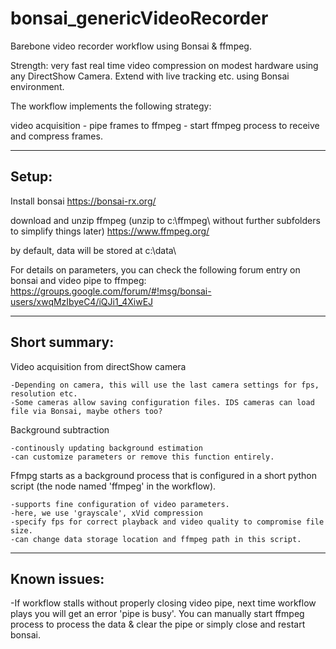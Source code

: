 # bonsai_genericVideoRecorder

Barebone video recorder workflow using Bonsai &amp; ffmpeg.

Strength: very fast real time video compression on modest hardware using any DirectShow Camera.  Extend with live tracking etc. using Bonsai environment.


The workflow implements the following strategy:

video acquisition - pipe frames to ffmpeg - start ffmpeg process to receive and compress frames.


----------------------
Setup:
----------------------

Install bonsai
https://bonsai-rx.org/
 
download and unzip ffmpeg
(unzip to c:\ffmpeg\ without further subfolders to simplify things later)
https://www.ffmpeg.org/

by default, data will be stored at c:\data\
 
For details on parameters, you can check the following forum entry on bonsai and video pipe to ffmpeg:
https://groups.google.com/forum/#!msg/bonsai-users/xwqMzIbyeC4/iQJi1_4XiwEJ


----------------------
Short summary:
----------------------

Video acquisition from directShow camera

	-Depending on camera, this will use the last camera settings for fps, resolution etc.
	-Some cameras allow saving configuration files. IDS cameras can load file via Bonsai, maybe others too?

Background subtraction

	-continously updating background estimation
	-can customize parameters or remove this function entirely.

Ffmpg starts as a background process that is configured in a short python script (the node named 'ffmpeg' in the workflow).

	-supports fine configuration of video parameters.
	-here, we use 'grayscale', xVid compression
	-specify fps for correct playback and video quality to compromise file size.
	-can change data storage location and ffmpeg path in this script.


----------------------
Known issues:
----------------------

-If workflow stalls without properly closing video pipe, next time workflow plays you will get an error 'pipe is busy'.
You can manually start ffmpeg process to process the data & clear the pipe or simply close and restart bonsai.
